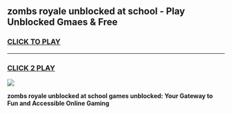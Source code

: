 
## zombs royale unblocked at school - Play Unblocked Gmaes & Free
<h3>
<a href="https://news.freeplayer.one?title=zombs_royale_unblocked_at_school&ref=16F">CLICK TO PLAY</a></h3>
<hr>

<h3>
<a href="https://news.freeplayer.one?title=zombs_royale_unblocked_at_school&ref=16F">CLICK 2 PLAY</a>
  
</h3>

<a href="https://news.freeplayer.one?title=zombs_royale_unblocked_at_school&ref=16F/"><img src="https://clearcache.store/games.png"></a>


**zombs royale unblocked at school games unblocked: Your Gateway to Fun and Accessible Online Gaming**
